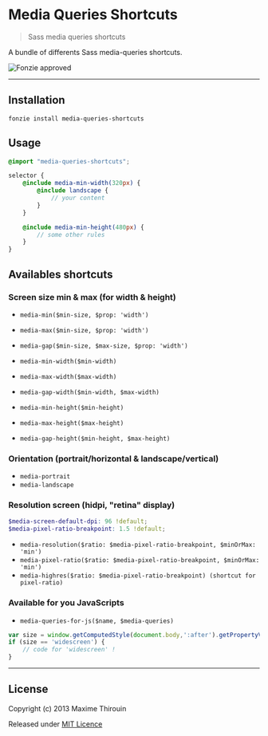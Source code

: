# Media Queries Shortcuts

> Sass media queries shortcuts

A bundle of differents Sass media-queries shortcuts.

![Fonzie approved](https://dl.dropbox.com/u/14108185/Pictures/fonzie.jpg)

---

## Installation

```
fonzie install media-queries-shortcuts
```

## Usage

```scss
@import "media-queries-shortcuts";
```

```scss
selector {
    @include media-min-width(320px) {
        @include landscape {
            // your content
        }
    }

    @include media-min-height(480px) {
        // some other rules
    }
}
```

## Availables shortcuts

### Screen size min & max (for width & height)

+ `media-min($min-size, $prop: 'width')`
+ `media-max($min-size, $prop: 'width')`
+ `media-gap($min-size, $max-size, $prop: 'width')`

+ `media-min-width($min-width)`
+ `media-max-width($max-width)`
+ `media-gap-width($min-width, $max-width)`

+ `media-min-height($min-height)`
+ `media-max-height($max-height)`
+ `media-gap-height($min-height, $max-height)`

### Orientation (portrait/horizontal & landscape/vertical)

+ `media-portrait`
+ `media-landscape`

### Resolution screen (hidpi, "retina" display)

```scss
$media-screen-default-dpi: 96 !default;
$media-pixel-ratio-breakpoint: 1.5 !default;
```

+ `media-resolution($ratio: $media-pixel-ratio-breakpoint, $minOrMax: 'min')`
+ `media-pixel-ratio($ratio: $media-pixel-ratio-breakpoint, $minOrMax: 'min')`
+ `media-highres($ratio: $media-pixel-ratio-breakpoint) (shortcut for pixel-ratio)`

### Available for you JavaScripts

+ `media-queries-for-js($name, $media-queries)`

```js
var size = window.getComputedStyle(document.body,':after').getPropertyValue('content');
if (size == 'widescreen') {
    // code for 'widescreen' !
}
```

---

## License

Copyright (c) 2013 Maxime Thirouin

Released under [MIT Licence](http://moox.mit-license.org/)


